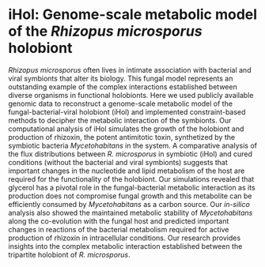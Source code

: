 # iHol: Genome-scale metabolic model of the _Rhizopus microsporus_ holobiont

_Rhizopus microsporus_ often lives in intimate association with bacterial and viral symbionts that alter its biology. This fungal model represents an outstanding example of the complex interactions established between diverse organisms in functional holobionts. Here we used publicly available genomic data to reconstruct a genome-scale metabolic model of the fungal-bacterial-viral holobiont (iHol) and implemented constraint-based methods to decipher the metabolic interaction of the symbionts. Our computational analysis of iHol simulates the growth of the holobiont and production of rhizoxin, the potent antimitotic toxin, synthetized by the symbiotic bacteria _Mycetohabitans_ in the system. A comparative analysis of the flux distributions between _R. microsporus_ in symbiotic (iHol) and cured conditions (without the bacterial and viral symbionts) suggests that important changes in the nucleotide and lipid metabolism of the host are required for the functionality of the holobiont. Our simulations revealed that glycerol has a pivotal role in the fungal-bacterial metabolic interaction as its production does not compromise fungal growth and this metabolite can be efficiently consumed by _Mycetohabitans_ as a carbon source. Our _in-silico_ analysis also showed the maintained metabolic stability of _Mycetohabitans_ along the co-evolution with the fungal host and predicted important changes in reactions of the bacterial metabolism required for active production of rhizoxin in intracellular conditions. Our research provides insights into the complex metabolic interaction established between the tripartite holobiont of _R. microsporus_.
